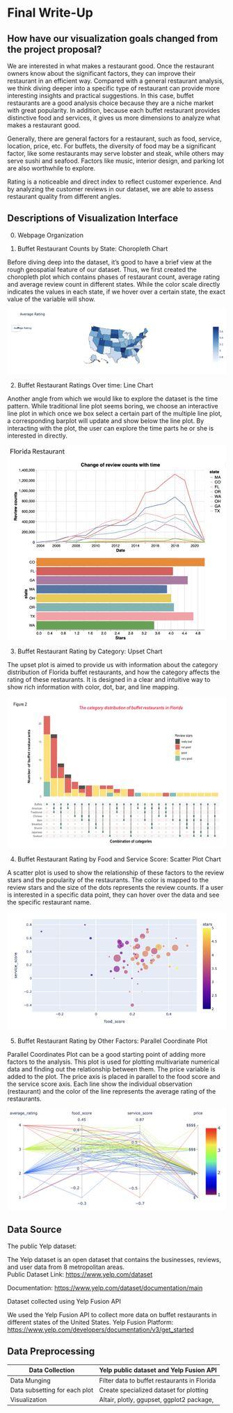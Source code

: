 # Final Write-Up


## How have our visualization goals changed from the project proposal?

We are interested in what makes a restaurant good. Once the restaurant owners know about the significant factors, they can improve their restaurant in an efficient way. Compared with a general restaurant analysis, we think diving deeper into a specific type of restaurant can provide more interesting insights and practical suggestions. In this case, buffet restaurants are a good analysis choice because they are a niche market with great popularity. In addition, because each buffet restaurant provides distinctive food and services, it gives us more dimensions to analyze what makes a restaurant good.

Generally, there are general factors for a restaurant, such as food, service, location, price, etc. For buffets, the diversity of food may be a significant factor, like some restaurants may serve lobster and steak, while others may serve sushi and seafood. Factors like music, interior design, and parking lot are also worthwhile to explore. 

Rating is a noticeable and direct index to reflect customer experience. And by analyzing the customer reviews in our dataset, we are able to assess restaurant quality from different angles.

## Descriptions of Visualization Interface

0. Webpage Organization

1. Buffet Restaurant Counts by State: Choropleth Chart

Before diving deep into the dataset, it’s good to have a brief view at the rough geospatial feature of our dataset. Thus, we first created the choropleth plot which contains phases of restaurant count, average rating and average review count in different states. While the color scale directly indicates the values in each state, if we hover over a certain state, the exact value of the variable will show.

![Alt text](writeup/1.png)

2. Buffet Restaurant Ratings Over time: Line Chart

Another angle from which we would like to explore the dataset is the time pattern. While traditional line plot seems boring, we choose an interactive line plot in which once we box select a certain part of the multiple line plot, a corresponding barplot will update and show below the line plot. By interacting with the plot, the user can explore the time parts he or she is interested in directly.

![Alt text](writeup/2.png)

3. Buffet Restaurant Rating by Category: Upset Chart

The upset plot is aimed to provide us with information about the category distribution of Florida buffet restaurants, and how the category affects the rating of these restaurants. It is designed in a clear and intuitive way to show rich information with color, dot, bar, and line mapping. 

![Alt text](writeup/3.png)

4. Buffet Restaurant Rating by Food and Service Score: Scatter Plot Chart

A scatter plot is used to show the relationship of these factors to the review stars and the popularity of the restaurants. The color is mapped to the review stars and the size of the dots represents the review counts. If a user is interested in a specific data point, they can hover over the data and see the specific restaurant name.

![Alt text](writeup/4.png)

5. Buffet Restaurant Rating by Other Factors: Parallel Coordinate Plot

Parallel Coordinates Plot can be a good starting point of adding more factors to the analysis. This plot is used for plotting multivariate numerical data and finding out the relationship between them. The price variable is added to the plot. The price axis is placed in parallel to the food score and the service score axis. Each line show the individual observation (restaurant) and the color of the line represents the average rating of the restaurants.

![Alt text](writeup/5.png)

## Data Source

The public Yelp dataset:

The Yelp dataset is an open dataset that contains the businesses, reviews, and user data from 8 metropolitan areas.                                             
Public Dataset Link: https://www.yelp.com/dataset

Documentation: https://www.yelp.com/dataset/documentation/main 

Dataset collected using Yelp Fusion API

We used the Yelp Fusion API to collect more data on buffet restaurants in different states of the United States.
Yelp Fusion Platform: https://www.yelp.com/developers/documentation/v3/get_started

## Data Preprocessing

| Data Collection               | Yelp public dataset and Yelp Fusion API      |
|-------------------------------|----------------------------------------------|
| Data Munging                  | Filter data to buffet restaurants in Florida |
| Data subsetting for each plot | Create specialized dataset for plotting      |
| Visualization                 | Altair, plotly, ggupset, ggplot2 package,    |

